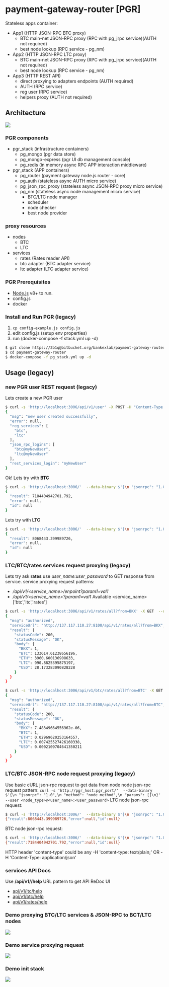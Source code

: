 # payment-gateway-router [PGR]
Stateless apps container:
- App1 (HTTP JSON-RPC BTC proxy)
    - BTC main-net JSON-RPC proxy (RPC with pg_jrpc service)(AUTH not required)
    - best node lookup (RPC service - pg_nm)
- App2 (HTTP JSON-RPC LTC proxy)
    - BTC main-net JSON-RPC proxy (RPC with pg_jrpc service)(AUTH not required)
    - best node lookup (RPC service - pg_nm)
- App3 (HTTP REST API)
    - direct proxying to adapters endpoints (AUTH required)
    - AUTH (RPC service)
    - reg user (RPC service)
    - helpers proxy (AUTH not required)   
## Architecture
![](pg_router.jpg)
### PGR components
- pgr_stack (infrastructure containers)
    - pg_mongo (pgr data store)
    - pg_mongo-express (pgr UI db management console)
    - pg_redis (in memory async RPC APP interaction middleware)
- pgr_stack (APP containers)
    - pg_router (payment gateway node.js router - core)
    - pg_auth (stateless async AUTH micro service)
    - pg_json_rpc_proxy (stateless async JSON-RPC proxy micro service)
    - pg_nm (stateless async node management micro service)
        - BTC/LTC node manager
        - scheduler
        - node checker
        - best node provider
### proxy resources 
- nodes
    - BTC
    - LTC
- services
    - rates (Rates reader API)
    - btc adapter (BTC adapter service)
    - ltc adapter (LTC adapter service)
### PGR Prerequisites
- [Node.js](https://nodejs.org/) v8+ to run.
- config.js 
- docker
### Install and Run PGR (legacy)
1. `cp config-example.js config.js`
2. edit config.js (setup env properties)
3. run (docker-compose -f stack.yml up -d)
```sh
$ git clone https://2b1q@bitbucket.org/bankexlab/payment-gateway-router.git
$ cd payment-gateway-router
$ docker-compose -f pg_stack.yml up -d
```
## Usage (legacy)
### new PGR user REST request (legacy)
Lets create a new PGR user
```sh
$ curl -s 'http://localhost:3006/api/v1/user' -X POST -H "Content-Type:application/json" --user myNewUser:myNewPassword -d '{}'
{
  "msg": "new user created successfully",
  "error": null,
  "reg_services": [
    "btc",
    "ltc"
  ],
  "json_rpc_logins": [
    "btc@myNewUser",
    "ltc@myNewUser"
  ],
  "rest_services_login": "myNewUser"
}
```
Ok! Lets try with **BTC**
```sh
$ curl -s 'http://localhost:3006/'  --data-binary $'{\n "jsonrpc": "1.0",\n "method": "getdifficulty",\n "params": []\n}' --user btc@myNewUser:myNewPassword |jq 
{
  "result": 7184404942701.792,
  "error": null,
  "id": null
}
```
Lets try with **LTC**
```sh
$ curl -s 'http://localhost:3006/'  --data-binary $'{\n "jsonrpc": "1.0",\n "method": "getdifficulty",\n "params": []\n}' --user ltc@myNewUser:myNewPassword |jq 
{
  "result": 8068443.399989726,
  "error": null,
  "id": null
}
```
### LTC/BTC/rates services request proxying (legacy)
Lets try ask **rates**
use *user_name:user_password* to GET response from service.
service proxying request patterns:
 - *<PGR>/api/v1/<service_name>/enpoint?param1=val1*
 - *<PGR>/api/v1/<service_name>?param1=val1*
 Available <service_name> ['btc','ltc','rates']
```sh
$ curl -s 'http://localhost:3006/api/v1/rates/all?from=BKX' -X GET  --user alex:123 -d '{}'
{
  "msg": "authorized",
  "serviceUrl": "http://137.117.110.27:8100/api/v1/rates/all?from=BKX",
  "result": {
    "statusCode": 200,
    "statusMessage": "OK",
    "body": {
      "BKX": 1,
      "BTC": 133614.61238656196,
      "ETH": 3960.600136908633,
      "LTC": 990.8825395875197,
      "USD": 28.173283090828228
    }
  }
}

$ curl -s 'http://localhost:3006/api/v1/btc/rates/all?from=BTC' -X GET  --user alex:123 -d '{}'
{
  "msg": "authorized",
  "serviceUrl": "http://137.117.110.27:8100/api/v1/rates/all?from=BTC",
  "result": {
    "statusCode": 200,
    "statusMessage": "OK",
    "body": {
      "BKX": 7.48349664556962e-06,
      "BTC": 1,
      "ETH": 0.02969620253164557,
      "LTC": 0.007425527426160338,
      "USD": 0.0002109704641350211
    }
  }
}
```
### LTC/BTC JSON-RPC node request proxying (legacy)
Use basic cURL json-rpc request to get data from node
node json-rpc request pattern:
`curl -s 'http://pgr_host:pgr_port/'  --data-binary $'{\n "jsonrpc": "1.0",\n "method": "node method",\n "params": []\n}' --user <node_type>@<user_name>:<user_password>`
LTC node json-rpc request:
```sh
$ curl -s 'http://localhost:3006/'  --data-binary $'{\n "jsonrpc": "1.0",\n "method": "getdifficulty",\n "params": []\n}' --user ltc@user7777:www
{"result":8068443.399989726,"error":null,"id":null}
```
BTC node json-rpc request:
```sh
$ curl -s 'http://localhost:3006/'  --data-binary $'{\n "jsonrpc": "1.0",\n "method": "getdifficulty",\n "params": []\n}' --user btc@user7777:www
{"result":7184404942701.792,"error":null,"id":null} 
```
HTTP header 'content-type' could be any -H 'content-type: text/plain;' OR -H 'Content-Type: application/json'
### services API Docs
Use **<PGR>/api/v1/<service>/help** URL pattern to get API ReDoc UI
 
- [api/v1/ltc/help](http://localhost:3006/api/v1/ltc/help)
- [api/v1/btc/help](http://localhost:3006/api/v1/btc/help)
- [api/v1/rates/help](http://localhost:3006/api/v1/rates/help)

### Demo proxying BTC/LTC services & JSON-RPC to BCT/LTC nodes
![](pgw_all.gif)
### Demo service proxying request
![](pgw_rates.gif)
### Demo init stack 
![](pgw.gif)


